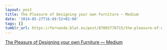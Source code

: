 ```yaml
---
layout: post
title: The Pleasure of Designing your own Furniture — Medium
date: '2014-05-27T16:49:52+02:00'
tags: []
tumblr_url: https://fernando.blat.es/post/87003778715/the-pleasure-of-designing-your-own-furniture
---
```

[The Pleasure of Designing your own Furniture — Medium](https://medium.com/@duopixel/2b093e64c88)  
